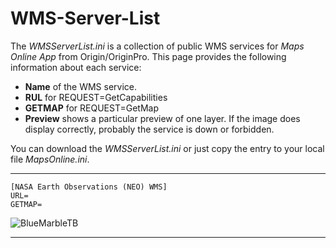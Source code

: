 # WMS-Server-List

The _WMSServerList.ini_ is a collection of public WMS services for _Maps Online App_ from Origin/OriginPro. This page provides the following information about each service:

* **Name** of the WMS service.
* **RUL** for REQUEST=GetCapabilities
* **GETMAP** for REQUEST=GetMap
* **Preview** shows a particular preview of one layer. If the image does display correctly, probably the service is down or forbidden.

You can download the _WMSServerList.ini_ or just copy the entry to your local file _MapsOnline.ini_.

---
```
[NASA Earth Observations (NEO) WMS]
URL=
GETMAP=
```
![BlueMarbleTB](https://neo.sci.gsfc.nasa.gov/wms/wms?REQUEST=GetMap&SERVICE=WMS&LAYERS=BlueMarbleNG-TB&FORMAT=image/png&TRANSPARENT=FALSE&EXCEPTIONS=XML&STYLES=&BBOX=-180.000000,-90,180,90&VERSION=1.3.0&CRS=CRS:84&WIDTH=512&HEIGHT=256&BGCOLOR=0xFFFFFF)

---
